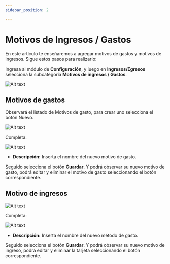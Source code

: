 ```yaml
---
sidebar_position: 2

---
```


# Motivos de Ingresos / Gastos

En este artículo te enseñaremos a agregar motivos de gastos y motivos de ingresos. Sigue estos pasos para realizarlo:

Ingresa al módulo de **Configuración**, y luego en  **Ingresos/Egresos** selecciona la subcategoría **Motivos de ingresos / Gastos**.

![Alt text](img/metodosgastos1.jpg)

## Motivos de gastos

Observará el listado de Motivos de gasto, para crear uno selecciona el botón Nuevo.

![Alt text](img/metodosgastos4.jpg)

Completa:

![Alt text](img/metodosgastos5.jpg)

* **Descripción:** Inserta el nombre del nuevo motivo de gasto.
  
Seguido selecciona el botón **Guardar**. Y podrá observar su nuevo motivo de gasto, podrá editar y eliminar el motivo de gasto seleccionando el botón correspondiente.

## Motivo de ingresos

![Alt text](img/metodosgastos6.jpg)

Completa:

![Alt text](img/metodosgastos7.jpg)

* **Descripción:** Inserta el nombre del nuevo método de gasto.
  
Seguido selecciona el botón **Guardar**. Y podrá observar su nuevo motivo de ingreso, podrá editar y eliminar la tarjeta seleccionando el botón correspondiente.
